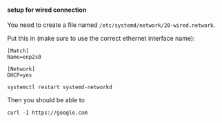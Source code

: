 #### setup for wired connection

You need to create a file named `/etc/systemd/network/20-wired.network`.

Put this in (make sure to use the correct ethernet interface name):
```
[Match]
Name=enp2s0

[Network]
DHCP=yes
```

```
systemctl restart systemd-networkd
```

Then you should be able to
```
curl -I https://google.com
```
